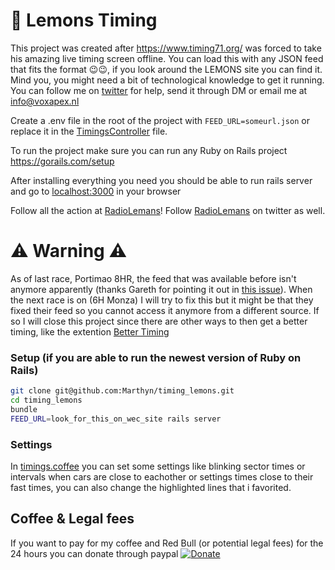 # 🍋 Lemons Timing

This project was created after https://www.timing71.org/ was forced to take his amazing live timing screen offline. 
You can load this with any JSON feed that fits the format 😉😉, if you look around the LEMONS site you can find it. 
Mind you, you might need a bit of technological knowledge to get it running. You can follow me on [twitter](https://twitter.com/marthyn) for help, send it through DM or email me at info@voxapex.nl

Create a .env file in the root of the project with `FEED_URL=someurl.json` or replace it in the [TimingsController](app/controllers/timings_controller.rb) file. 

To run the project make sure you can run any Ruby on Rails project https://gorails.com/setup

After installing everything you need you should be able to run rails server and go to [localhost:3000](localhost:3000) in your browser

Follow all the action at [RadioLemans](http://radiolemans.co)! Follow [RadioLemans](https://twitter.com/radiolemans) on twitter as well. 

# ⚠️ Warning ⚠️

As of last race, Portimao 8HR, the feed that was available before isn't anymore apparently (thanks Gareth for pointing it out in [this issue](https://github.com/Marthyn/timing_lemons/issues/20)). When the next race is on (6H Monza) I will try to fix this but it might be that they fixed their feed so you cannot access it anymore from a different source. If so I will close this project since there are other ways to then get a better timing, like the extention [Better Timing](https://github.com/hankscorpio83/better-timing)

### Setup (if you are able to run the newest version of Ruby on Rails)

```bash
git clone git@github.com:Marthyn/timing_lemons.git
cd timing_lemons
bundle 
FEED_URL=look_for_this_on_wec_site rails server 
```

### Settings

In [timings.coffee](app/assets/javascripts/timing.coffee) you can set some settings like blinking sector times or intervals when cars are close to eachother or settings times close to their fast times, you can also change the highlighted lines that i favorited.

## Coffee & Legal fees

If you want to pay for my coffee and Red Bull (or potential legal fees) for the 24 hours you can donate through paypal [![Donate](https://img.shields.io/badge/Donate-PayPal-green.svg)](https://www.paypal.com/cgi-bin/webscr?cmd=_donations&business=XPL8633DZPCNU&currency_code=EUR&source=url)
